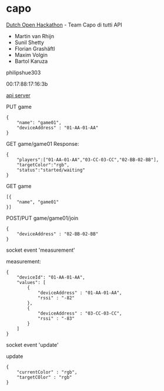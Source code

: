 capo
====

[Dutch Open Hackathon](http://www.dutchopenhackathon.com/en) - Team Capo di tutti API

* Martin van Rhijn
* Sunil Shetty
* Florian Grashäftl
* Maxim Volgin
* Bartol Karuza

philipshue303

00:17:88:17:16:3b

[api server](http://bartolkaruza-measure-app.nodejitsu.com/game)

PUT game
```
{
    "name": "game01",
    "deviceAddress" : "01-AA-01-AA"
}
```

GET game/game01
Response:
```
{
    "players":["01-AA-01-AA","03-CC-03-CC","02-BB-02-BB"],
    "targetColor":"rgb",
    "status":"started/waiting"
}
```

GET game
```
[{
    "name", "game01"
}]
```

POST/PUT game/game01/join
```
{
    "deviceAddress" : "02-BB-02-BB"
}
```

socket event 'measurement'

measurement:
```
{
    "deviceId": "01-AA-01-AA",
    "values": [
        {
            "deviceAddress" : "01-AA-01-AA",
            "rssi" : "-82"
        },
        {
            "deviceAddress" : "03-CC-03-CC",
            "rssi" : "-83"
        }
    ]
}
```

socket event 'update'

update

```
{
    "currentColor" : "rgb",
    "targetCOlor" : "rgb"
}
```
